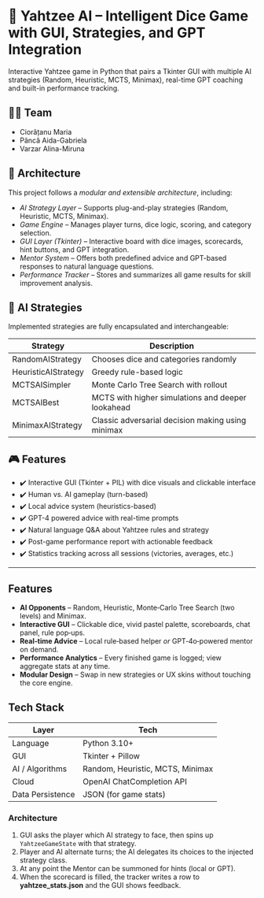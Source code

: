 # 🎲 Yahtzee AI – Intelligent Dice Game with GUI, Strategies, and GPT Integration

Interactive Yahtzee game in Python that pairs a Tkinter GUI with multiple AI strategies (Random, Heuristic, MCTS, Minimax), real-time GPT coaching and built-in performance tracking.

## 👩‍💻 Team

- Ciorâțanu Maria
- Pâncă Aida-Gabriela
- Varzar Alina-Miruna  

## 🧠 Architecture

This project follows a *modular and extensible architecture*, including:

- *AI Strategy Layer* – Supports plug-and-play strategies (Random, Heuristic, MCTS, Minimax).
- *Game Engine* – Manages player turns, dice logic, scoring, and category selection.
- *GUI Layer (Tkinter)* – Interactive board with dice images, scorecards, hint buttons, and GPT integration.
- *Mentor System* – Offers both predefined advice and GPT-based responses to natural language questions.
- *Performance Tracker* – Stores and summarizes all game results for skill improvement analysis.



## 🧩 AI Strategies

Implemented strategies are fully encapsulated and interchangeable:

| Strategy         | Description |
|------------------|-------------|
| RandomAIStrategy | Chooses dice and categories randomly |
| HeuristicAIStrategy | Greedy rule-based logic |
| MCTSAISimpler | Monte Carlo Tree Search with rollout |
| MCTSAIBest | MCTS with higher simulations and deeper lookahead |
| MinimaxAIStrategy | Classic adversarial decision making using minimax |



## 🎮 Features

- ✔️ Interactive GUI (Tkinter + PIL) with dice visuals and clickable interface
- ✔️ Human vs. AI gameplay (turn-based)
- ✔️ Local advice system (heuristics-based)
- ✔️ GPT-4 powered advice with real-time prompts
- ✔️ Natural language Q&A about Yahtzee rules and strategy
- ✔️ Post-game performance report with actionable feedback
- ✔️ Statistics tracking across all sessions (victories, averages, etc.)

---

## Features

* **AI Opponents** – Random, Heuristic, Monte‑Carlo Tree Search (two levels) and Minimax.
* **Interactive GUI** – Clickable dice, vivid pastel palette, scoreboards, chat panel, rule pop‑ups.
* **Real‑time Advice** – Local rule‑based helper *or* GPT‑4o‑powered mentor on demand.
* **Performance Analytics** – Every finished game is logged; view aggregate stats at any time.
* **Modular Design** – Swap in new strategies or UX skins without touching the core engine.

## Tech Stack

| Layer            | Tech                             |
| ---------------- | -------------------------------- |
| Language         | Python 3.10+                     |
| GUI              | Tkinter + Pillow                 |
| AI / Algorithms  | Random, Heuristic, MCTS, Minimax |
| Cloud            | OpenAI ChatCompletion API        |
| Data Persistence | JSON (for game stats)            |


### Architecture

1. GUI asks the player which AI strategy to face, then spins up `YahtzeeGameState` with that strategy.
2. Player and AI alternate turns; the AI delegates its choices to the injected strategy class.
3. At any point the Mentor can be summoned for hints (local or GPT).
4. When the scorecard is filled, the tracker writes a row to **yahtzee\_stats.json** and the GUI shows feedback.

